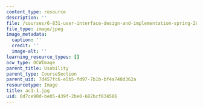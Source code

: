 ```yaml
---
content_type: resource
description: ''
file: /courses/6-831-user-interface-design-and-implementation-spring-2011/0d7ce90dbe05439f2be0682bcf834586_ac1-1.jpg
file_type: image/jpeg
image_metadata:
  caption: ''
  credit: ''
  image-alt: ''
learning_resource_types: []
ocw_type: OCWImage
parent_title: Usability
parent_type: CourseSection
parent_uid: 7d457fc6-e5b5-fd97-7b1b-bf4a748d362a
resourcetype: Image
title: ac1-1.jpg
uid: 0d7ce90d-be05-439f-2be0-682bcf834586
---
```

